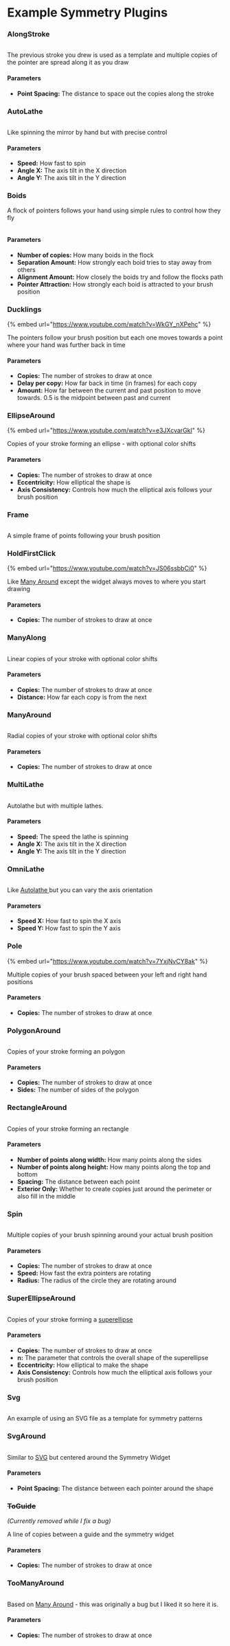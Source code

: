 # Example Symmetry Plugins

### AlongStroke

<div align="left">

<figure><img src="broken-reference" alt=""><figcaption></figcaption></figure>

</div>

The previous stroke you drew is used as a template and multiple copies of the pointer are spread along it as you draw

#### Parameters

* **Point Spacing:** The distance to space out the copies along the stroke

### AutoLathe

<div align="left">

<figure><img src="broken-reference" alt=""><figcaption></figcaption></figure>

</div>

Like spinning the mirror by hand but with precise control

#### Parameters

* **Speed:** How fast to spin
* **Angle X:** The axis tilt in the X direction
* **Angle Y:** The axis tilt in the Y direction

### Boids

A flock of pointers follows your hand using simple rules to control how they fly

<div align="left">

<figure><img src="broken-reference" alt=""><figcaption></figcaption></figure>

</div>

#### Parameters

* **Number of copies:** How many boids in the flock
* **Separation Amount:** How strongly each boid tries to stay away from others
* **Alignment Amount:** How closely the boids try and follow the flocks path
* **Pointer Attraction:** How strongly each boid is attracted to your brush position

### Ducklings

{% embed url="https://www.youtube.com/watch?v=WkGY_nXPehc" %}

The pointers follow your brush position but each one moves towards a point where your hand was further back in time

#### Parameters

* **Copies:** The number of strokes to draw at once
* **Delay per copy:** How far back in time (in frames) for each copy
* **Amount:** How far between the current and past position to move towards. 0.5 is the midpoint between past and current

### EllipseAround

{% embed url="https://www.youtube.com/watch?v=e3JXcvarGkI" %}

Copies of your stroke forming an ellipse - with optional color shifts

#### Parameters

* **Copies:** The number of strokes to draw at once
* **Eccentricity:** How elliptical the shape is
* **Axis Consistency:** Controls how much the elliptical axis follows your brush position

### Frame

<div align="left">

<figure><img src="broken-reference" alt=""><figcaption></figcaption></figure>

</div>

A simple frame of points following your brush position

### HoldFirstClick

{% embed url="https://www.youtube.com/watch?v=JS06ssbbCi0" %}

Like [Many Around](example-symmetry-plugins.md#manyaround) except the widget always moves to where you start drawing

#### Parameters

* **Copies:** The number of strokes to draw at once

### ManyAlong

<div align="left">

<figure><img src="broken-reference" alt=""><figcaption></figcaption></figure>

</div>

Linear copies of your stroke with optional color shifts

#### Parameters

* **Copies:** The number of strokes to draw at once
* **Distance:** How far each copy is from the next

### ManyAround

<div align="left">

<figure><img src="broken-reference" alt=""><figcaption></figcaption></figure>

</div>

Radial copies of your stroke with optional color shifts

#### Parameters

* **Copies:** The number of strokes to draw at once

### MultiLathe

<div align="left">

<figure><img src="broken-reference" alt=""><figcaption></figcaption></figure>

</div>

Autolathe but with multiple lathes.

#### Parameters

* **Speed:** The speed the lathe is spinning
* **Angle X:** The axis tilt in the X direction
* **Angle Y:** The axis tilt in the Y direction

### OmniLathe

<div align="left">

<figure><img src="broken-reference" alt=""><figcaption></figcaption></figure>

</div>

Like [Autolathe ](example-symmetry-plugins.md#autolathe)but you can vary the axis orientation

#### Parameters

* **Speed X:** How fast to spin the X axis
* **Speed Y:** How fast to spin the Y axis

### Pole

{% embed url="https://www.youtube.com/watch?v=7YxjNvCY8ak" %}

Multiple copies of your brush spaced between your left and right hand positions

#### Parameters

* **Copies:** The number of strokes to draw at once

### PolygonAround

<div align="left">

<figure><img src="broken-reference" alt=""><figcaption></figcaption></figure>

</div>

Copies of your stroke forming an polygon

#### Parameters

* **Copies:** The number of strokes to draw at once
* **Sides:** The number of sides of the polygon

### RectangleAround

<div align="left">

<figure><img src="broken-reference" alt=""><figcaption></figcaption></figure>

</div>

Copies of your stroke forming an rectangle

#### Parameters

* **Number of points along width:** How many points along the sides
* **Number of points along height:** How many points along the top and bottom
* **Spacing:** The distance between each point
* **Exterior Only:** Whether to create copies just around the perimeter or also fill in the middle

### Spin

<div align="left">

<figure><img src="broken-reference" alt=""><figcaption></figcaption></figure>

</div>

Multiple copies of your brush spinning around your actual brush position

#### Parameters

* **Copies:** The number of strokes to draw at once
* **Speed:** How fast the extra pointers are rotating
* **Radius:** The radius of the circle they are rotating around

### SuperEllipseAround

<div align="left">

<figure><img src="broken-reference" alt=""><figcaption></figcaption></figure>

</div>

Copies of your stroke forming a [superellipse](https://en.wikipedia.org/wiki/Superellipse)

#### Parameters

* **Copies:** The number of strokes to draw at once
* **n:** The parameter that controls the overall shape of the superellipse
* **Eccentricity:** How elliptical to make the shape
* **Axis Consistency:** Controls how much the elliptical axis follows your brush position

### Svg

<div align="left">

<figure><img src="broken-reference" alt=""><figcaption></figcaption></figure>

</div>

An example of using an SVG file as a template for symmetry patterns

### SvgAround

<div align="left">

<figure><img src="broken-reference" alt=""><figcaption></figcaption></figure>

</div>

Similar to [SVG](example-symmetry-plugins.md#svg) but centered around the Symmetry Widget

#### Parameters

* **Point Spacing:** The distance between each pointer around the shape

### ~~ToGuide~~

_(Currently removed while I fix a bug)_

A line of copies between a guide and the symmetry widget

#### Parameters

* **Copies:** The number of strokes to draw at once

### TooManyAround

<div align="left">

<figure><img src="broken-reference" alt=""><figcaption></figcaption></figure>

</div>

Based on [Many Around](example-symmetry-plugins.md#manyaround) - this was originally a bug but I liked it so here it is.

#### Parameters

* **Copies:** The number of strokes to draw at once

###
